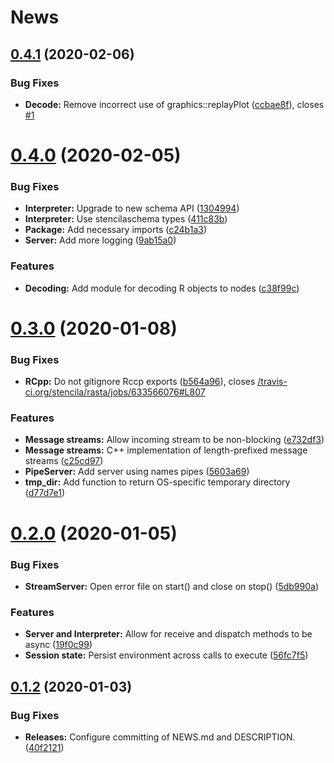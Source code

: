 # News

## [0.4.1](https://github.com/stencila/rasta/compare/v0.4.0...v0.4.1) (2020-02-06)


### Bug Fixes

* **Decode:** Remove incorrect use of graphics::replayPlot ([ccbae8f](https://github.com/stencila/rasta/commit/ccbae8f72b207d40d2ac902f5a84fb9d118ecae6)), closes [#1](https://github.com/stencila/rasta/issues/1)

# [0.4.0](https://github.com/stencila/rasta/compare/v0.3.0...v0.4.0) (2020-02-05)


### Bug Fixes

* **Interpreter:** Upgrade to new schema API ([1304994](https://github.com/stencila/rasta/commit/13049946f2a4be0cc3e502e5f87e83ffce2aaebb))
* **Interpreter:** Use stencilaschema types ([411c83b](https://github.com/stencila/rasta/commit/411c83b8ab461334f5f30c11755d4ba52d4489ac))
* **Package:** Add necessary imports ([c24b1a3](https://github.com/stencila/rasta/commit/c24b1a30a02792116fcff88601a889e4902557dc))
* **Server:** Add more logging ([9ab15a0](https://github.com/stencila/rasta/commit/9ab15a09b523b21ed90fc272b1d32eaecb8a6f4d))


### Features

* **Decoding:** Add module for decoding R objects to nodes ([c38f99c](https://github.com/stencila/rasta/commit/c38f99c3dfc1ccab1c5830ba1556e15e68bb46e8))

# [0.3.0](https://github.com/stencila/rasta/compare/v0.2.0...v0.3.0) (2020-01-08)


### Bug Fixes

* **RCpp:** Do not gitignore Rccp exports ([b564a96](https://github.com/stencila/rasta/commit/b564a968970ac8b33d304ce4ce84c1e4a95393a0)), closes [/travis-ci.org/stencila/rasta/jobs/633566076#L807](https://github.com//travis-ci.org/stencila/rasta/jobs/633566076/issues/L807)


### Features

* **Message streams:** Allow incoming stream to be non-blocking ([e732df3](https://github.com/stencila/rasta/commit/e732df3056fb846cc3f3efb6d9f95b45915b9ded))
* **Message streams:** C++ implementation of length-prefixed message streams ([c25cd97](https://github.com/stencila/rasta/commit/c25cd974235f303618a3369134c89471a3177924))
* **PipeServer:** Add server using names pipes ([5603a69](https://github.com/stencila/rasta/commit/5603a69240ae8905bff7dcd5dbfe2dad7d010c1c))
* **tmp_dir:** Add function to return OS-specific temporary directory ([d77d7e1](https://github.com/stencila/rasta/commit/d77d7e179e91082db1518bced9e672a9f6320701))

# [0.2.0](https://github.com/stencila/rasta/compare/v0.1.2...v0.2.0) (2020-01-05)


### Bug Fixes

* **StreamServer:** Open error file on start() and  close on stop() ([5db990a](https://github.com/stencila/rasta/commit/5db990a731d9259bf4247002584f10dc3607d359))


### Features

* **Server and Interpreter:** Allow for receive and dispatch methods to be async ([19f0c99](https://github.com/stencila/rasta/commit/19f0c9904146afccede71a286f405371794b57dd))
* **Session state:** Persist environment across calls to execute ([56fc7f5](https://github.com/stencila/rasta/commit/56fc7f552669d16f7a363d284cc42d8b63632405))


## [0.1.2](https://github.com/stencila/rasta/compare/v0.1.1...v0.1.2) (2020-01-03)


### Bug Fixes

* **Releases:** Configure committing of NEWS.md and DESCRIPTION. ([40f2121](https://github.com/stencila/rasta/commit/40f21217ebae800f3380829448a54a19c8ee915d))
